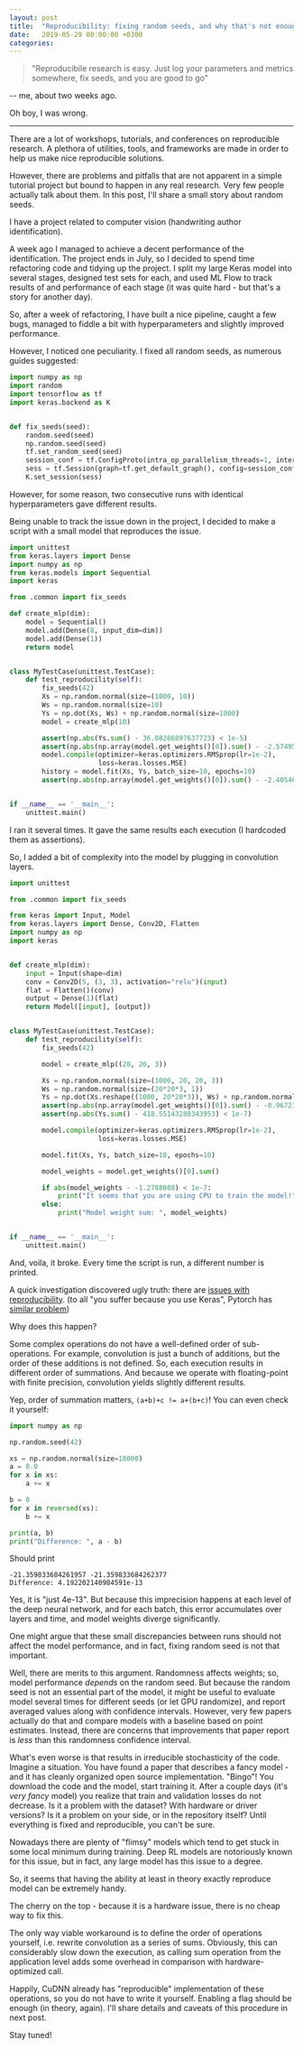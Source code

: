 ```yaml
---
layout: post
title:  "Reproducibility: fixing random seeds, and why that's not enough"
date:   2019-05-29 00:00:00 +0300
categories: 
---
```


>"Reproducibile research is easy. Just log your parameters and metrics somewhere, fix seeds, and you are good to go" 

-- me, about two weeks ago. 

Oh boy, I was wrong.

---

There are a lot of workshops, tutorials, and conferences on reproducible research. 
A plethora of utilities, tools, and frameworks are made in order to help us make nice reproducible solutions.

However, there are problems and pitfalls that are not apparent in a simple tutorial project but bound to
 happen in any real research. Very few people actually talk about them. In this post, I'll share a small story about random seeds.

I have a project related to computer vision (handwriting author identification). 

A week ago I managed to achieve a decent performance of the identification.
The project ends in July, so I decided to spend time refactoring code and tidying up the project.
I split my large Keras model into several stages, designed test sets for each, and used ML Flow to 
track results of and performance of each stage (it was quite hard - but that's a story for another day). 

So, after a week of refactoring, I have built a nice pipeline, caught a few bugs, managed to fiddle a
 bit with hyperparameters and slightly improved performance. 

However, I noticed one peculiarity.
I fixed all random seeds, as numerous guides suggested:

```python
import numpy as np
import random
import tensorflow as tf
import keras.backend as K


def fix_seeds(seed):
    random.seed(seed)
    np.random.seed(seed)
    tf.set_random_seed(seed)
    session_conf = tf.ConfigProto(intra_op_parallelism_threads=1, inter_op_parallelism_threads=1)
    sess = tf.Session(graph=tf.get_default_graph(), config=session_conf)
    K.set_session(sess)
```

However, for some reason, two consecutive runs with identical hyperparameters gave different results.

Being unable to track the issue down in the project, I decided to make a script with a small model that reproduces the issue.

```python
import unittest
from keras.layers import Dense
import numpy as np
from keras.models import Sequential
import keras

from .common import fix_seeds

def create_mlp(dim):
    model = Sequential()
    model.add(Dense(8, input_dim=dim))
    model.add(Dense(1))
    return model


class MyTestCase(unittest.TestCase):
    def test_reproducility(self):
        fix_seeds(42)
        Xs = np.random.normal(size=(1000, 10))
        Ws = np.random.normal(size=10)
        Ys = np.dot(Xs, Ws) + np.random.normal(size=1000)
        model = create_mlp(10)

        assert(np.abs(Ys.sum() - 36.08286897637723) < 1e-5)
        assert(np.abs(np.array(model.get_weights()[0]).sum() - -2.574954) < 1e-5)
        model.compile(optimizer=keras.optimizers.RMSprop(lr=1e-2),
                      loss=keras.losses.MSE)
        history = model.fit(Xs, Ys, batch_size=10, epochs=10)
        assert(np.abs(np.array(model.get_weights()[0]).sum() - -2.4054692) < 1e-5)


if __name__ == '__main__':
    unittest.main()

```

I ran it several times. It gave the same results each execution (I hardcoded them as assertions).

So, I added a bit of complexity into the model by plugging in convolution layers.

```python
import unittest

from .common import fix_seeds

from keras import Input, Model
from keras.layers import Dense, Conv2D, Flatten
import numpy as np
import keras


def create_mlp(dim):
    input = Input(shape=dim)
    conv = Conv2D(5, (3, 3), activation="relu")(input)
    flat = Flatten()(conv)
    output = Dense(1)(flat)
    return Model([input], [output])


class MyTestCase(unittest.TestCase):
    def test_reproducility(self):
        fix_seeds(42)

        model = create_mlp((20, 20, 3))

        Xs = np.random.normal(size=(1000, 20, 20, 3))
        Ws = np.random.normal(size=(20*20*3, 1))
        Ys = np.dot(Xs.reshape((1000, 20*20*3)), Ws) + np.random.normal(size=(1000, 1))
        assert(np.abs(np.array(model.get_weights()[0]).sum() - -0.96723086) < 1e-7)
        assert(np.abs(Ys.sum() - 418.55143288343953) < 1e-7)

        model.compile(optimizer=keras.optimizers.RMSprop(lr=1e-2),
                      loss=keras.losses.MSE)

        model.fit(Xs, Ys, batch_size=10, epochs=10)

        model_weights = model.get_weights()[0].sum()

        if abs(model_weights - -1.2788088) < 1e-7:
            print("It seems that you are using CPU to train the model!")
        else:
            print("Model weight sum: ", model_weights)


if __name__ == '__main__':
    unittest.main()

```

And, voila, it broke. Every time the script is run, a different number is printed.

A quick investigation discovered ugly truth: there are [issues with reproducibility](https://machinelearningmastery.com/reproducible-results-neural-networks-keras/).
(to all "you suffer because you use Keras", Pytorch has [similar problem](https://pytorch.org/docs/stable/notes/randomness.html))

Why does this happen?

Some complex operations do not have a well-defined order of sub-operations.
For example, convolution is just a bunch of additions, but the order of these additions is not defined.
So, each execution results in different order of summations. 
And because we operate with floating-point with finite precision, convolution yields slightly different results.

Yep, order of summation matters, `(a+b)+c != a+(b+c)`! You can even check it yourself:

```python
import numpy as np

np.random.seed(42)

xs = np.random.normal(size=10000)
a = 0.0
for x in xs:
    a += x

b = 0
for x in reversed(xs):
    b += x

print(a, b)
print("Difference: ", a - b)
```
Should print
```
-21.359833684261957 -21.359833684262377
Difference: 4.192202140984591e-13
```

Yes, it is "just 4e-13". But because this imprecision happens at each level of the deep neural network, and for 
each batch, this error accumulates over layers and time, and model weights diverge significantly.

One might argue that these small discrepancies between runs should not affect the model performance, and in fact, fixing random seed is not that important.

Well, there are merits to this argument. Randomness affects weights; so, model performance 
*depends* on the random seed. But because the random seed is not an essential part of the model, 
it might be useful to evaluate model several times for different seeds (or let GPU randomize), 
and report averaged values along with confidence intervals. 
However, very few papers actually do that and compare models with a baseline based on point estimates. 
Instead, there are concerns that improvements that paper report is *less* than this randomness confidence interval.

What's even worse is that results in irreducible stochasticity of the code. 
Imagine a situation. You have found a paper that describes a fancy model - and it has cleanly organized open source implementation. "Bingo"! You download the code and the model, start training it. After a couple days (it's *very fancy* model)
you realize that train and validation losses do not decrease. Is it a problem with the dataset? 
With hardware or driver versions? Is it a problem on your side, or in the repository itself? Until
everything is fixed and reproducible, you can't be sure.

Nowadays there are plenty of "flimsy" models which tend to get stuck in some local minimum during training. Deep RL models are notoriously known for this issue, but in fact, any large model has this issue to a degree.

So, it seems that having the ability at least in theory exactly reproduce model can be extremely handy.

The cherry on the top - because it is a hardware issue, there is no cheap way to fix this.

The only way viable workaround is to define the order of operations yourself, i.e. rewrite convolution as a series of sums. Obviously, this can considerably slow down the execution, as calling sum operation from the application level adds some overhead in comparison with hardware-optimized call.

Happily, CuDNN already has "reproducible" implementation of these operations, so you do not have to write it yourself.
Enabling a flag should be enough (in theory, again). I'll share details and caveats of this procedure in next post.

Stay tuned!

